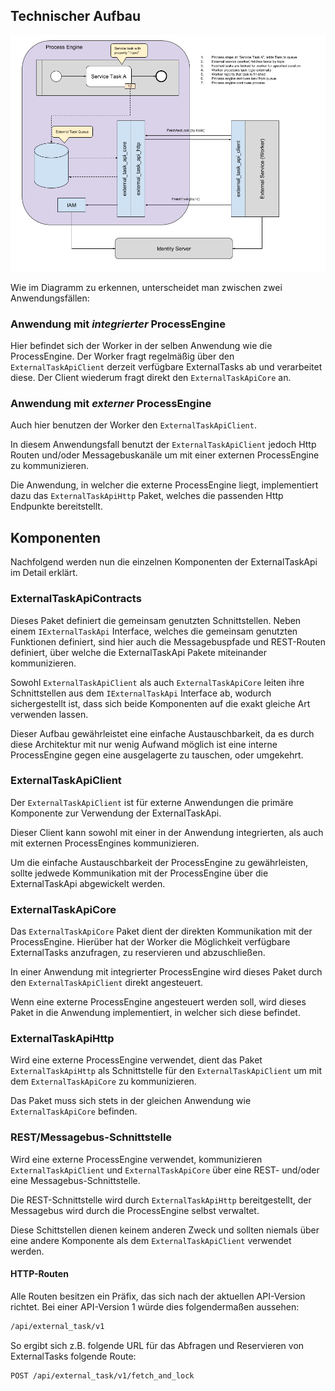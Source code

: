 ## Technischer Aufbau

![Aufbau](./images/external_task_api_architecture.png)

Wie im Diagramm zu erkennen, unterscheidet man zwischen zwei Anwendungsfällen:

### Anwendung mit _integrierter_ ProcessEngine

Hier befindet sich der Worker in der selben Anwendung wie die ProcessEngine.
Der Worker fragt regelmäßig über den `ExternalTaskApiClient` derzeit verfügbare
ExternalTasks ab und verarbeitet diese.
Der Client wiederum fragt direkt den `ExternalTaskApiCore` an.

### Anwendung mit _externer_ ProcessEngine

Auch hier benutzen der Worker den `ExternalTaskApiClient`.

In diesem Anwendungsfall benutzt der `ExternalTaskApiClient` jedoch Http Routen
und/oder Messagebuskanäle um mit einer externen ProcessEngine zu kommunizieren.

Die Anwendung, in welcher die externe ProcessEngine liegt, implementiert dazu
das `ExternalTaskApiHttp` Paket, welches die passenden Http Endpunkte
bereitstellt.

## Komponenten

Nachfolgend werden nun die einzelnen Komponenten der ExternalTaskApi
im Detail erklärt.

### ExternalTaskApiContracts

Dieses Paket definiert die gemeinsam genutzten Schnittstellen.
Neben einem `IExternalTaskApi` Interface, welches die gemeinsam genutzten
Funktionen definiert, sind hier auch die Messagebuspfade und REST-Routen
definiert, über welche die ExternalTaskApi Pakete miteinander kommunizieren.

Sowohl `ExternalTaskApiClient` als auch `ExternalTaskApiCore` leiten
ihre Schnittstellen aus dem `IExternalTaskApi` Interface ab, wodurch
sichergestellt ist, dass sich beide Komponenten auf die exakt gleiche Art
verwenden lassen.

Dieser Aufbau gewährleistet eine einfache Austauschbarkeit, da es durch
diese Architektur mit nur wenig Aufwand möglich ist eine interne ProcessEngine
gegen eine ausgelagerte zu tauschen, oder umgekehrt.

### ExternalTaskApiClient

Der `ExternalTaskApiClient` ist für externe Anwendungen die primäre Komponente zur
Verwendung der ExternalTaskApi.

Dieser Client kann sowohl mit einer in der Anwendung integrierten, als auch mit
externen ProcessEngines kommunizieren.

Um die einfache Austauschbarkeit der ProcessEngine zu gewährleisten, sollte
jedwede Kommunikation mit der ProcessEngine über die ExternalTaskApi abgewickelt
werden.

### ExternalTaskApiCore

Das `ExternalTaskApiCore` Paket dient der direkten Kommunikation mit der
ProcessEngine.
Hierüber hat der Worker die Möglichkeit verfügbare ExternalTasks anzufragen,
zu reservieren und abzuschließen.

In einer Anwendung mit integrierter ProcessEngine wird dieses Paket durch den
`ExternalTaskApiClient` direkt angesteuert.

Wenn eine externe ProcessEngine angesteuert werden soll, wird dieses Paket
in die Anwendung implementiert, in welcher sich diese befindet.

### ExternalTaskApiHttp

Wird eine externe ProcessEngine verwendet, dient das Paket `ExternalTaskApiHttp`
als Schnittstelle für den `ExternalTaskApiClient` um mit dem
`ExternalTaskApiCore` zu kommunizieren.

Das Paket muss sich stets in der gleichen Anwendung wie `ExternalTaskApiCore`
befinden.

### REST/Messagebus-Schnittstelle

Wird eine externe ProcessEngine verwendet, kommunizieren `ExternalTaskApiClient`
und `ExternalTaskApiCore` über eine REST- und/oder eine Messagebus-Schnittstelle.

Die REST-Schnittstelle wird durch `ExternalTaskApiHttp` bereitgestellt,
der Messagebus wird durch die ProcessEngine selbst verwaltet.

Diese Schittstellen dienen keinem anderen Zweck und sollten niemals über
eine andere Komponente als dem `ExternalTaskApiClient` verwendet werden.

#### HTTP-Routen

Alle Routen besitzen ein Präfix, das sich nach der aktuellen
API-Version richtet.
Bei einer API-Version 1 würde dies folgendermaßen aussehen:

```REST
/api/external_task/v1
```

So ergibt sich z.B. folgende URL für das Abfragen und Reservieren von
ExternalTasks folgende Route:

```REST
POST /api/external_task/v1/fetch_and_lock
```
